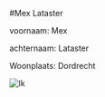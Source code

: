#Mex Lataster

voornaam: Mex


achternaam: Lataster


Woonplaats: Dordrecht

![Ik](https://scontent-ams2-1.xx.fbcdn.net/hphotos-xfp1/v/t1.0-9/12316610_800540076738795_2804778716417472322_n.jpg?oh=f40fc8a14182ac81ccb6bb6fc9481e18&oe=576818D5)